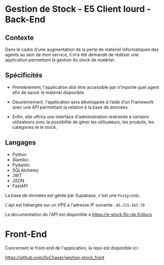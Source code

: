 # Gestion de Stock - E5 Client lourd - Back-End



## Contexte 

Dans le cadre d'une augmentation de la perte de matériel informatiques des agents au sein de mon service, il m’a été demandé de réaliser une application permettant la gestion du stock de matériel.

## Spécificités

- Premièrement, l'application doit être accessible par n’importe quel agent afin de savoir le
matériel disponible.

- Deuxièmement, l'application sera développée à l’aide d’un Framework avec une API
permettant la relation à la base de données.

- Enfin, elle offrira une interface d'administration restreinte à certains utilisateurs avec la
possibilité de gérer les utilisateurs, les produits, les catégories et le stock.

## Langages

- Python
- Alambic
- Pydantic
- SQLAlchemy
- JWT
- JSON
- FastAPI

La base de données est gérée par Supabase, c'est une `PostgreSQL`


L'api est hébergée sur un VPS à l'adresse IP suivante : `85.215.163.79`

La documentation de l'API est disponible à https://e-stock.flo-isk.fr/docs


# Front-End

Concernant le front-end de l'application, la repo est disponible ici :

https://github.com/0xChaser/gestion-stock_front
